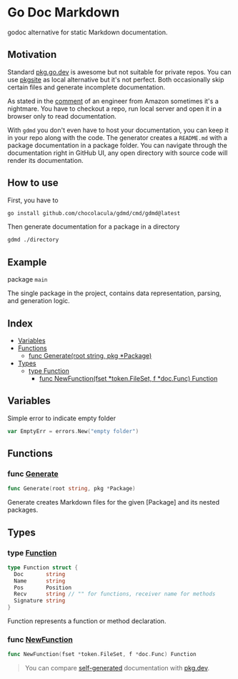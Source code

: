 # Go Doc Markdown

godoc alternative for static Markdown documentation.

## Motivation

Standard [pkg.go.dev](https://pkg.go.dev/) is awesome but not suitable for private repos. You can use [pkgsite](https://cs.opensource.google/go/x/pkgsite) as local alternative but it's not perfect. Both occasionally skip certain files and generate incomplete documentation.

As stated in the [comment](https://github.com/golang/go/issues/2381#issuecomment-2183224009) of an engineer from Amazon sometimes it's a nightmare. You have to checkout a repo, run local server and open it in a browser only to read documentation.

With `gdmd` you don't even have to host your documentation, you can keep it in your repo along with the code. The generator creates a `README.md` with a package documentation in a package folder.
You can navigate through the documentation right in GitHub UI, any open directory with source code will render its documentation.

## How to use

First, you have to

```sh
go install github.com/chocolacula/gdmd/cmd/gdmd@latest
```

Then generate documentation for a package in a directory

```sh
gdmd ./directory
```

## Example

package `main`

The single package in the project, contains data representation, parsing, and generation logic.

## Index

- [Variables](#variables)
- [Functions](#functions)
  - [func Generate(root string, pkg *Package)](#func-generate)
- [Types](#types)
  - [type Function](#type-function)
    - [func NewFunction(fset *token.FileSet, f *doc.Func) Function](#func-newfunction)

## Variables

Simple error to indicate empty folder

```go
var EmptyErr = errors.New("empty folder")
```

## Functions

### func [Generate](./generate.go#L30)

```go
func Generate(root string, pkg *Package)
```

Generate creates Markdown files for the given [Package] and its nested packages.

## Types

### type [Function](./types.go#L85)

```go
type Function struct {
  Doc       string
  Name      string
  Pos       Position
  Recv      string // "" for functions, receiver name for methods
  Signature string
}
```

Function represents a function or method declaration.

### func [NewFunction](./types.go#L93)

```go
func NewFunction(fset *token.FileSet, f *doc.Func) Function
```

> You can compare [self-generated](cmd/gdmd/README.md) documentation with [pkg.dev](https://pkg.go.dev/github.com/chocolacula/gdmd).
